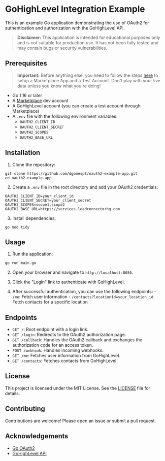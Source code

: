 # GoHighLevel Integration Example

This is an example Go application demonstrating the use of OAuth2 for authentication and authorization with the GoHighLevel API.

> **Disclaimer:** This application is intended for educational purposes only and is not suitable for production use. It has not been fully tested and may contain bugs or security vulnerabilities.

## Prerequisites

 > **Important:** Before anything else, you need to follow the steps [here](https://highlevel.stoplight.io/docs/integrations/a04191c0fabf9-authorization) to setup a Marketplace App and a Test Account. Don't play with your live data unless you know what you're doing!

- Go 1.16 or later
- A [Marketplace](https://marketplace.gohighlevel.com/) dev account 
- A GoHighLevel account (you can create a test account through Marketplace)
- A `.env` file with the following environment variables:
    - `OAUTH2_CLIENT_ID`
    - `OAUTH2_CLIENT_SECRET`
    - `OAUTH2_SCOPES`
    - `OAUTH2_BASE_URL`

## Installation

1. Clone the repository:

```
git clone https://github.com/dgomespt/oauth2-example-app.git
cd oauth2-example-app
```

2. Create a `.env` file in the root directory and add your OAuth2 credentials:

```
OAUTH2_CLIENT_ID=your_client_id
OAUTH2_CLIENT_SECRET=your_client_secret
OAUTH2_SCOPES=scope1,scope2
OAUTH2_BASE_URL=https://services.leadconnectorhq.com
```

3. Install dependencies:

```
go mod tidy
```

## Usage

1. Run the application:

```sh
go run main.go
```

2. Open your browser and navigate to `http://localhost:8080`.

3. Click the "Login" link to authenticate with GoHighLevel.

4. After successful authentication, you can use the following endpoints:
        - `/me`: Fetch user information
        - `/contacts?locationId=your_location_id`: Fetch contacts for a specific location

## Endpoints

- `GET /`: Root endpoint with a login link.
- `GET /login`: Redirects to the OAuth2 authorization page.
- `GET /callback`: Handles the OAuth2 callback and exchanges the authorization code for an access token.
- `POST /webhook`: Handles incoming webhooks.
- `GET /me`: Fetches user information from GoHighLevel.
- `GET /contacts`: Fetches contacts from GoHighLevel.

## License

This project is licensed under the MIT License. See the [LICENSE](LICENSE) file for details.

## Contributing

Contributions are welcome! Please open an issue or submit a pull request.

## Acknowledgements

- [Go OAuth2](https://github.com/golang/oauth2)
- [GoHighLevel API](https://developers.gohighlevel.com/)
